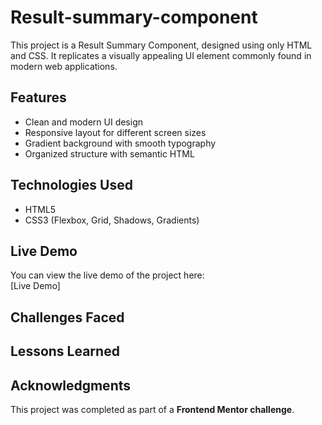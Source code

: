# Result-summary-component
This project is a Result Summary Component, designed using only HTML and CSS. It replicates a visually appealing UI element commonly found in modern web applications.

## Features  
- Clean and modern UI design  
- Responsive layout for different screen sizes  
- Gradient background with smooth typography  
- Organized structure with semantic HTML

## Technologies Used  
- HTML5  
- CSS3 (Flexbox, Grid, Shadows, Gradients)

## Live Demo  
You can view the live demo of the project here:  
[Live Demo]

## Challenges Faced  
 

## Lessons Learned  



## Acknowledgments  
This project was completed as part of a **Frontend Mentor challenge**.  
